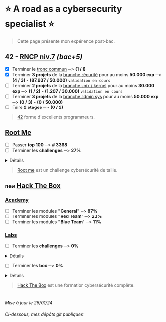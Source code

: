 # :star: A road as a cybersecurity specialist :star:
> Cette page présente mon expérience post-bac.
## 42 - [RNCP niv.7](https://www.francecompetences.fr/recherche/rncp/36137/) *(bac+5)*
- [x] Terminer le [tronc commun](https://github.com/Skalyaeve/42_common_core) ─> **(1 / 1)**
- [x] Terminer **3 projets** de la [branche sécurité](https://github.com/Skalyaeve/42_security) pour au moins **50.000 exp** ─> **(4 / 3)** - **(87.937 / 50.000)** `validation en cours`
- [ ] Terminer **2 projets** de la [branche unix / kernel](https://github.com/Skalyaeve/42_unix-Kernel) pour au moins **30.000 exp** ─> **(1 / 2)** - **(1.207 / 30.000)** `validation en cours`
- [ ] Terminer **3 projets** de la [branche admin sys](https://github.com/Skalyaeve/42_sys_admin) pour au moins **50.000 exp** ─> **(0 / 3)** - **(0 / 50.000)**
- [ ] Faire **2 stages** ─> **(0 / 2)**
> [42](https://42.fr/) forme d'excellents programmeurs.

## [Root Me](https://www.root-me.org/Skalyaeve)
- [ ] Passer **top 100** ─> **# 3368**
- [ ] Terminer les **challenges** ─> **27%**
<details><summary>Détails</summary>

- [ ] Terminer la branche [Programmation](https://www.root-me.org/fr/Challenges/Programmation/) ─> **86%**
- [ ] Terminer la branche [App - Système](https://www.root-me.org/fr/Challenges/App-Systeme/) ─> **21%**
- [ ] Terminer la branche [App - Script](https://www.root-me.org/fr/Challenges/App-Script/) ─> **78%**
- [ ] Terminer la branche [Cracking](https://www.root-me.org/fr/Challenges/Cracking/) ─> **30%**
- [ ] Terminer la branche [Réseau](https://www.root-me.org/fr/Challenges/Reseau/) ─> **56%**
- [ ] Terminer la branche [Web - Client](https://www.root-me.org/fr/Challenges/Web-Client/) ─> **22%**
- [ ] Terminer la branche [Web - Serveur](https://www.root-me.org/fr/Challenges/Web-Serveur/) ─> **23%**
- [ ] Terminer la branche [Cryptanalyse](https://www.root-me.org/fr/Challenges/Cryptanalyse/) ─> **25%**
- [ ] Terminer la branche [Stéganographie](https://www.root-me.org/fr/Challenges/Steganographie/) ─> **26%**
- [ ] Terminer la branche [Forensic](https://www.root-me.org/fr/Challenges/Forensic/) ─> **2%**
- [ ] Terminer la branche [Réaliste](https://www.root-me.org/fr/Challenges/Realiste/) ─> **2%**
</details>

> [Root me](https://www.root-me.org) est un challenge cybersécurité de taille.

## `new` [Hack The Box](https://app.hackthebox.com/profile/1772537)
### [Academy](https://academy.hackthebox.com/catalogue)
- [ ] Terminer les modules **"General"**  ─> **87%**
- [ ] Terminer les modules **"Red Team"**  ─> **23%**
- [ ] Terminer les modules **"Blue Team"**  ─> **11%**
### [Labs](https://www.hackthebox.com/hacker/hacking-labs)
- [ ] Terminer les **challenges** ─> **0%**
<details><summary>Détails</summary>

- [ ] Terminer les challenges **Reversing** ─> **2%**
- [ ] Terminer les challenges **Crypto** ─> **1%**
- [ ] Terminer les challenges **Pwn** ─> **1%**
- [ ] Terminer les challenges **Web** ─> **0%**
- [ ] Terminer les challenges **Misc** ─> **0%**
- [ ] Terminer les challenges **Forensics** ─> **0%**
- [ ] Terminer les challenges **Mobile** ─> **0%**
- [ ] Terminer les challenges **OSINT** ─> **0%**
- [ ] Terminer les challenges **Hardware** ─> **0%**
- [ ] Terminer les challenges **GamePwn** ─> **0%**
- [ ] Terminer les challenges **Blockchain** ─> **0%**
</details>

- [ ] Terminer les **box** ─> **0%**
<details><summary>Détails</summary>

- [ ] Terminer les box **Linux** ─> **0%**
- [ ] Terminer les box **Windows** ─> **1%**
- [ ] Terminer les box **OpenBSD** ─> **0%**
- [ ] Terminer les box **FreeBSD** ─> **0%**
- [ ] Terminer les box **Solaris** ─> **0%**
- [ ] Terminer les box **Android** ─> **0%**
- [ ] Terminer les box **Other** ─> **0%**
</details>

> [Hack The Box](https://www.hackthebox.com/) est une formation cybersécurité complète.
#
*Mise à jour le 26/01/24*
###### Ci-dessous, mes dépôts git publiques:
